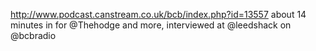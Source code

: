 http://www.podcast.canstream.co.uk/bcb/index.php?id=13557 about 14 minutes in for @Thehodge and more, interviewed at @leedshack on @bcbradio